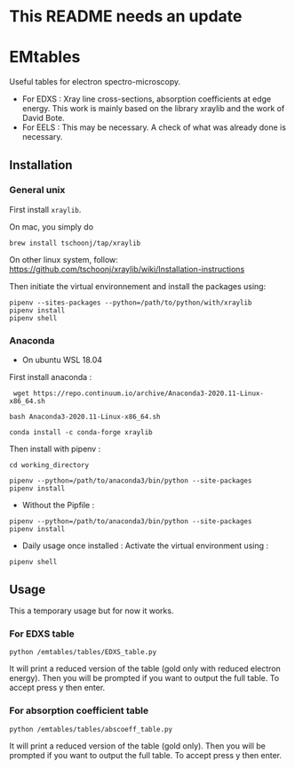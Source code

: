 # This README needs an update

# EMtables
Useful tables for electron spectro-microscopy. 
- For EDXS : Xray line cross-sections, absorption coefficients at edge energy.
			 This work is mainly based on the library xraylib and the work of David Bote.
- For EELS : This may be necessary. A check of what was already done is necessary.

## Installation


### General unix


First install `xraylib`. 

On mac, you simply do
```
brew install tschoonj/tap/xraylib
```
On other linux system, follow:
https://github.com/tschoonj/xraylib/wiki/Installation-instructions

Then initiate the virtual environnement and install the packages using:
```
pipenv --sites-packages --python=/path/to/python/with/xraylib
pipenv install
pipenv shell
```

### Anaconda
- On ubuntu WSL 18.04

First install anaconda : 
```
 wget https://repo.continuum.io/archive/Anaconda3-2020.11-Linux-x86_64.sh
```
```
bash Anaconda3-2020.11-Linux-x86_64.sh
```
```
conda install -c conda-forge xraylib
```
Then install with pipenv : 
```
cd working_directory
```
```
pipenv --python=/path/to/anaconda3/bin/python --site-packages
pipenv install
```
- Without the Pipfile :
```
pipenv --python=/path/to/anaconda3/bin/python --site-packages
pipenv install
```
- Daily usage once installed : 
Activate the virtual environment using : 
```
pipenv shell
```

## Usage

This a temporary usage but for now it works. 

### For EDXS table

```
python /emtables/tables/EDXS_table.py
```
It will print a reduced version of the table (gold only with reduced electron energy). Then you will be prompted if you want to output the full table. To accept press y then enter. 

### For absorption coefficient table

```
python /emtables/tables/abscoeff_table.py
```
It will print a reduced version of the table (gold only). Then you will be prompted if you want to output the full table. To accept press y then enter. 
